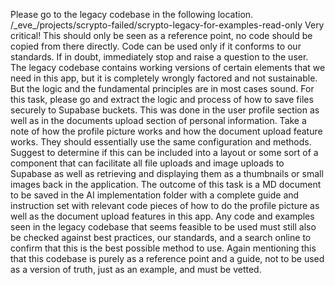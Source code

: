 Please go to the legacy codebase in the following location. /\_eve\_/projects/scrypto-failed/scrypto-legacy-for-examples-read-only Very critical! This should only be seen as a reference point, no code should be copied from there directly. Code can be used only if it conforms to our standards. If in doubt, immediately stop and raise a question to the user. The legacy codebase contains working versions of certain elements that we need in this app, but it is completely wrongly factored and not sustainable. But the logic and the fundamental principles are in most cases sound. For this task, please go and extract the logic and process of how to save files securely to Supabase buckets. This was done in the user profile section as well as in the documents upload section of personal information. Take a note of how the profile picture works and how the document upload feature works. They should essentially use the same configuration and methods. Suggest to determine if this can be included into a layout or some sort of a component that can facilitate all file uploads and image uploads to Supabase as well as retrieving and displaying them as a thumbnails or small images back in the application. The outcome of this task is a MD document to be saved in the AI implementation folder with a complete guide and instruction set with relevant code pieces of how to do the profile picture as well as the document upload features in this app. Any code and examples seen in the legacy codebase that seems feasible to be used must still also be checked against best practices, our standards, and a search online to confirm that this is the best possible method to use. Again mentioning this that this codebase is purely as a reference point and a guide, not to be used as a version of truth, just as an example, and must be vetted. 

